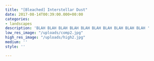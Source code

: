 ```yaml
---
title: "[Bleached] Interstellar Dust"
date: 2017-08-14T00:39:00.000+00:00
categories:
- landscapes
description: 'BLAH BLAH BLAH BLAH BLAH BLAH BLAH BLAH BLAH BLAH '
low_res_image: "/uploads/comp2.jpg"
high_res_image: "/uploads/high2.jpg"
medium: ''
style: ''

---
```

